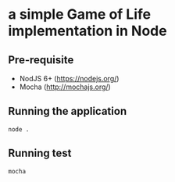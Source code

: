 # a simple Game of Life implementation in Node


## Pre-requisite

- NodJS 6+ (https://nodejs.org/)
- Mocha (http://mochajs.org/)

## Running the application

`node .`

## Running test

`mocha`
